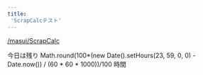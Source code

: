 ```yaml
---
title:
 'ScrapCalcテスト'
---
```


[/masui/ScrapCalc](https://scrapbox.io/masui/ScrapCalc)

今日は残り Math.round(100*(new Date().setHours(23, 59, 0, 0) - Date.now()) / (60 * 60 * 1000))/100 時間
